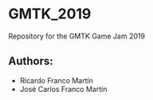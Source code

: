 # GMTK_2019
Repository for the GMTK Game Jam 2019

## Authors:
* Ricardo Franco Martín
* José Carlos Franco Martín
